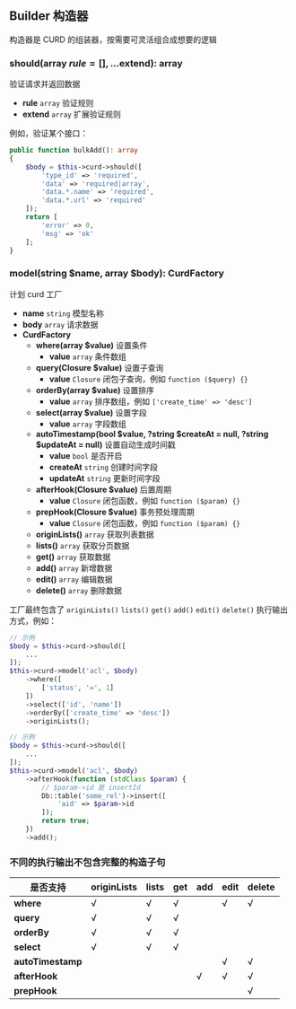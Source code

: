 ## Builder 构造器

构造器是 CURD 的组装器，按需要可灵活组合成想要的逻辑

### should(array $rule = [], ...$extend): array

验证请求并返回数据

- **rule** `array` 验证规则
- **extend** `array` 扩展验证规则

例如，验证某个接口：

```php
public function bulkAdd(): array
{
    $body = $this->curd->should([
        'type_id' => 'required',
        'data' => 'required|array',
        'data.*.name' => 'required',
        'data.*.url' => 'required'
    ]);
    return [
        'error' => 0,
        'msg' => 'ok'
    ];
}
```

### model(string $name, array $body): CurdFactory

计划 curd 工厂

- **name** `string` 模型名称
- **body** `array` 请求数据
- **CurdFactory**
  - **where(array $value)** 设置条件
    - **value** `array` 条件数组
  - **query(Closure $value)** 设置子查询
    - **value** `Closure` 闭包子查询，例如 `function ($query) {}`
  - **orderBy(array $value)** 设置排序
    - **value** `array` 排序数组，例如 `['create_time' => 'desc']`
  - **select(array $value)** 设置字段
    - **value** `array` 字段数组
  - **autoTimestamp(bool $value, ?string $createAt = null, ?string $updateAt = null)** 设置自动生成时间戳
    - **value** `bool` 是否开启
    - **createAt** `string` 创建时间字段
    - **updateAt** `string` 更新时间字段
  - **afterHook(Closure $value)** 后置周期
    - **value** `Closure` 闭包函数，例如 `function ($param) {}`
  - **prepHook(Closure $value)** 事务预处理周期
    - **value** `Closure` 闭包函数，例如 `function ($param) {}`
  - **originLists()** `array` 获取列表数据
  - **lists()** `array` 获取分页数据
  - **get()** `array` 获取数据
  - **add()** `array` 新增数据
  - **edit()** `array` 编辑数据
  - **delete()** `array` 删除数据

工厂最终包含了 `originLists()` `lists()` `get()` `add()` `edit()` `delete()` 执行输出方式，例如：

```php
// 示例
$body = $this->curd->should([
    ...
]);
$this->curd->model('acl', $body)
    ->where([
        ['status', '=', 1]
    ])
    ->select(['id', 'name'])
    ->orderBy(['create_time' => 'desc'])
    ->originLists();

// 示例
$body = $this->curd->should([
    ...
]);
$this->curd->model('acl', $body)
    ->afterHook(function (stdClass $param) {
        // $param->id 是 insertId
        Db::table('some_rel')->insert([
            'aid' => $param->id
        ]);
        return true;
    })
    ->add();
```

### 不同的执行输出不包含完整的构造子句

| 是否支持          | originLists | lists   | get     | add     | edit    | delete  |
| ----------------- | ----------- | ------- | ------- | ------- | ------- | ------- |
| **where**         | &radic;     | &radic; | &radic; |         | &radic; | &radic; |
| **query**         | &radic;     | &radic; | &radic; |         |         |         |
| **orderBy**       | &radic;     | &radic; | &radic; |         |         |         |
| **select**        | &radic;     | &radic; | &radic; |         |         |         |
| **autoTimestamp** |             |         |         |         | &radic; | &radic; |
| **afterHook**     |             |         |         | &radic; | &radic; | &radic; |
| **prepHook**      |             |         |         |         |         | &radic; |